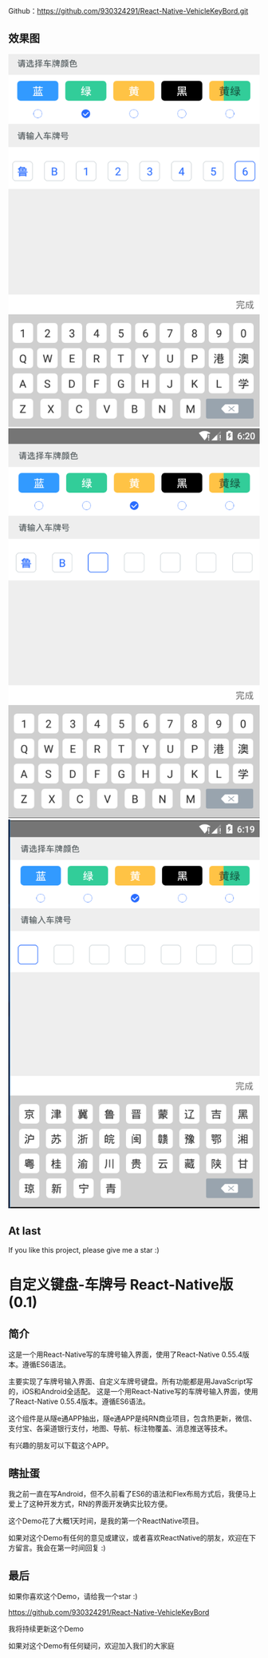 
Github：https://github.com/930324291/React-Native-VehicleKeyBord.git


##  效果图

<img src="https://github.com/930324291/React-Native-VehicleKeyBord/blob/master/screenshot/1.png">

<img src="https://github.com/930324291/React-Native-VehicleKeyBord/blob/master/screenshot/2.png">

<img src="https://github.com/930324291/React-Native-VehicleKeyBord/blob/master/screenshot/3.png">


## At last

If you like this project, please give me a star  :)


# 自定义键盘-车牌号 React-Native版(0.1)

## 简介

这是一个用React-Native写的车牌号输入界面，使用了React-Native 0.55.4版本。遵循ES6语法。

主要实现了车牌号输入界面、自定义车牌号键盘。所有功能都是用JavaScript写的，iOS和Android全适配。
这是一个用React-Native写的车牌号输入界面，使用了React-Native 0.55.4版本。遵循ES6语法。

这个组件是从隧e通APP抽出，隧e通APP是纯RN商业项目，包含热更新，微信、支付宝、各渠道银行支付，地图、导航、标注物覆盖、消息推送等技术。

有兴趣的朋友可以下载这个APP。


## 瞎扯蛋

我之前一直在写Android，但不久前看了ES6的语法和Flex布局方式后，我便马上爱上了这种开发方式，RN的界面开发确实比较方便。

这个Demo花了大概1天时间，是我的第一个ReactNative项目。

如果对这个Demo有任何的意见或建议，或者喜欢ReactNative的朋友，欢迎在下方留言。我会在第一时间回复 :)


## 最后

如果你喜欢这个Demo，请给我一个star   :)

https://github.com/930324291/React-Native-VehicleKeyBord

我将持续更新这个Demo

如果对这个Demo有任何疑问，欢迎加入我们的大家庭

